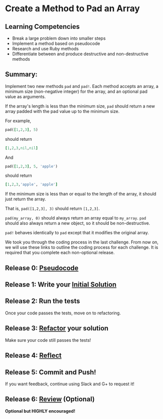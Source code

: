 # Create a Method to Pad an Array

## Learning Competencies
- Break a large problem down into smaller steps
- Implement a method based on pseudocode
- Research and use Ruby methods
- Differentiate between and produce destructive and non-destructive methods

## Summary:
Implement two new methods `pad` and `pad!`. Each method accepts an array, a minimum size (non-negative integer) for the array, and an optional pad value as arguments.

If the array's length is less than the minimum size, `pad` should return a new array padded with the pad value up to the minimum size.

For example,
```ruby
pad([1,2,3], 5)
```

should return

```ruby
[1,2,3,nil,nil]
```

And

```ruby
pad([1,2,3], 5, 'apple')
```

should return

```ruby
[1,2,3,'apple', 'apple']
```

If the minimum size is less than or equal to the length of the array, it should just return the array.

That is, `pad([1,2,3], 3)` should return `[1,2,3]`.

`pad(my_array, 0)` should always return an array equal to `my_array`. `pad` should also always return a new object, so it should be non-destructive.

`pad!` behaves identically to `pad` except that it modifies the original array.

We took you through the coding process in the last challenge. From now on, we will use these links to outline the coding process for each challenge. It is required that you complete each non-optional release.

## Release 0: [Pseudocode](https://github.com/enspiral-dev-academy/phase-0-handbook/blob/master/coding-references/pseudocode.md)

## Release 1: Write your [Initial Solution](https://github.com/enspiral-dev-academy/phase-0-handbook/blob/master/coding-references/initial-solution.md)

## Release 2: Run the tests
Once your code passes the tests, move on to refactoring.

## Release 3: [Refactor](https://github.com/enspiral-dev-academy/phase-0-handbook/blob/master/coding-references/refactoring.md) your solution
Make sure your code still passes the tests!

## Release 4: [Reflect](https://github.com/enspiral-dev-academy/phase-0-handbook/blob/master/coding-references/reflection-guidelines.md)

## Release 5: Commit and Push!
If you want feedback, continue using Slack and G+ to request it!

## Release 6: [Review](https://github.com/enspiral-dev-academy/phase-0-handbook/blob/master/coding-references/review.md) (Optional)
**Optional but HIGHLY encouraged!**
